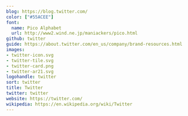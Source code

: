 ```yaml
---
blog: https://blog.twitter.com/
color: ["#55ACEE"]
font:
  name: Pico Alphabet
  url: http://www2.wind.ne.jp/maniackers/pico.html
github: twitter
guide: https://about.twitter.com/en_us/company/brand-resources.html
images:
- twitter-icon.svg
- twitter-tile.svg
- twitter-card.png
- twitter-ar21.svg
logohandle: twitter
sort: twitter
title: Twitter
twitter: twitter
website: https://twitter.com/
wikipedia: https://en.wikipedia.org/wiki/Twitter
---
```

